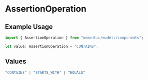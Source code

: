 # AssertionOperation

## Example Usage

```typescript
import { AssertionOperation } from "momentic/models/components";

let value: AssertionOperation = "CONTAINS";
```

## Values

```typescript
"CONTAINS" | "STARTS_WITH" | "EQUALS"
```